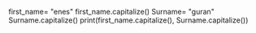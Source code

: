 first_name= "enes"
first_name.capitalize()
Surname= "guran"
Surname.capitalize()
print(first_name.capitalize(), Surname.capitalize())
